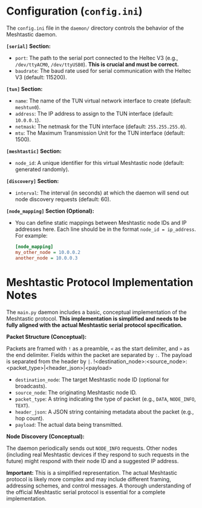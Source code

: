 # Configuration (`config.ini`)

The `config.ini` file in the `daemon/` directory controls the behavior of the Meshtastic daemon.

**`[serial]` Section:**
- `port`: The path to the serial port connected to the Heltec V3 (e.g., `/dev/ttyACM0`, `/dev/ttyUSB0`). **This is crucial and must be correct.**
- `baudrate`: The baud rate used for serial communication with the Heltec V3 (default: 115200).

**`[tun]` Section:**
- `name`: The name of the TUN virtual network interface to create (default: `meshtun0`).
- `address`: The IP address to assign to the TUN interface (default: `10.0.0.1`).
- `netmask`: The netmask for the TUN interface (default: `255.255.255.0`).
- `mtu`: The Maximum Transmission Unit for the TUN interface (default: 1500).

**`[meshtastic]` Section:**
- `node_id`: A unique identifier for this virtual Meshtastic node (default: generated randomly).

**`[discovery]` Section:**
- `interval`: The interval (in seconds) at which the daemon will send out node discovery requests (default: 60).

**`[node_mapping]` Section (Optional):**
- You can define static mappings between Meshtastic node IDs and IP addresses here. Each line should be in the format `node_id = ip_address`. For example:
  ```ini
  [node_mapping]
  my_other_node = 10.0.0.2
  another_node = 10.0.0.3
  ```

# Meshtastic Protocol Implementation Notes

The `main.py` daemon includes a basic, conceptual implementation of the Meshtastic protocol. **This implementation is simplified and needs to be fully aligned with the actual Meshtastic serial protocol specification.**

**Packet Structure (Conceptual):**

Packets are framed with `!` as a preamble, `<` as the start delimiter, and `>` as the end delimiter. Fields within the packet are separated by `:`. The payload is separated from the header by `|`. !&lt;destination_node>:&lt;source_node>:&lt;packet_type>|&lt;header_json>|&lt;payload>
- `destination_node`: The target Meshtastic node ID (optional for broadcasts).
- `source_node`: The originating Meshtastic node ID.
- `packet_type`: A string indicating the type of packet (e.g., `DATA`, `NODE_INFO`, `TEXT`).
- `header_json`: A JSON string containing metadata about the packet (e.g., hop count).
- `payload`: The actual data being transmitted.

**Node Discovery (Conceptual):**

The daemon periodically sends out `NODE_INFO` requests. Other nodes (including real Meshtastic devices if they respond to such requests in the future) might respond with their node ID and a suggested IP address.

**Important:** This is a simplified representation. The actual Meshtastic protocol is likely more complex and may include different framing, addressing schemes, and control messages. A thorough understanding of the official Meshtastic serial protocol is essential for a complete implementation.

